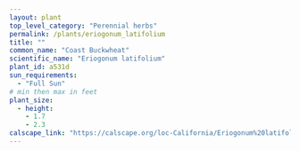 ```yaml
---
layout: plant                                                              
top_level_category: "Perennial herbs"
permalink: /plants/eriogonum_latifolium
title: ""
common_name: "Coast Buckwheat"
scientific_name: "Eriogonum latifolium"
plant_id: a531d
sun_requirements:
  - "Full Sun"
# min then max in feet
plant_size:
  - height: 
    - 1.7
    - 2.3
calscape_link: "https://calscape.org/loc-California/Eriogonum%20latifolium(%20)"
---
```




